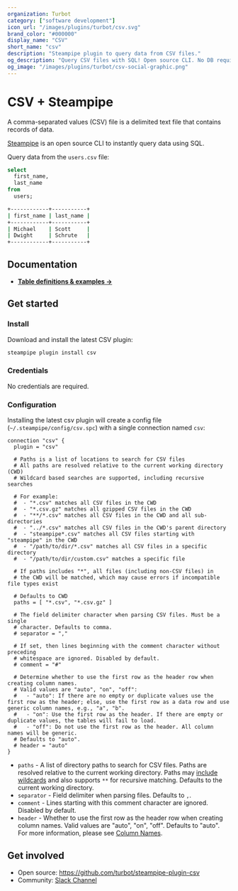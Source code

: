```yaml
---
organization: Turbot
category: ["software development"]
icon_url: "/images/plugins/turbot/csv.svg"
brand_color: "#000000"
display_name: "CSV"
short_name: "csv"
description: "Steampipe plugin to query data from CSV files."
og_description: "Query CSV files with SQL! Open source CLI. No DB required."
og_image: "/images/plugins/turbot/csv-social-graphic.png"
---
```


# CSV + Steampipe

A comma-separated values (CSV) file is a delimited text file that contains records of data.

[Steampipe](https://steampipe.io) is an open source CLI to instantly query data using SQL.

Query data from the `users.csv` file:

```sql
select
  first_name,
  last_name
from
  users;
```

```sh
+------------+-----------+
| first_name | last_name |
+------------+-----------+
| Michael    | Scott     |
| Dwight     | Schrute   |
+------------+-----------+
```

## Documentation

- **[Table definitions & examples →](/plugins/turbot/csv/tables)**

## Get started

### Install

Download and install the latest CSV plugin:

```bash
steampipe plugin install csv
```

### Credentials

No credentials are required.

### Configuration

Installing the latest csv plugin will create a config file (`~/.steampipe/config/csv.spc`) with a single connection named `csv`:

```hcl
connection "csv" {
  plugin = "csv"

  # Paths is a list of locations to search for CSV files
  # All paths are resolved relative to the current working directory (CWD)
  # Wildcard based searches are supported, including recursive searches

  # For example:
  #  - "*.csv" matches all CSV files in the CWD
  #  - "*.csv.gz" matches all gzipped CSV files in the CWD
  #  - "**/*.csv" matches all CSV files in the CWD and all sub-directories
  #  - "../*.csv" matches all CSV files in the CWD's parent directory
  #  - "steampipe*.csv" matches all CSV files starting with "steampipe" in the CWD
  #  - "/path/to/dir/*.csv" matches all CSV files in a specific directory
  #  - "/path/to/dir/custom.csv" matches a specific file

  # If paths includes "*", all files (including non-CSV files) in
  # the CWD will be matched, which may cause errors if incompatible file types exist

  # Defaults to CWD
  paths = [ "*.csv", "*.csv.gz" ]

  # The field delimiter character when parsing CSV files. Must be a single
  # character. Defaults to comma.
  # separator = ","

  # If set, then lines beginning with the comment character without preceding
  # whitespace are ignored. Disabled by default.
  # comment = "#"

  # Determine whether to use the first row as the header row when creating column names.
  # Valid values are "auto", "on", "off":
  #   - "auto": If there are no empty or duplicate values use the first row as the header; else, use the first row as a data row and use generic column names, e.g., "a", "b".
  #   - "on": Use the first row as the header. If there are empty or duplicate values, the tables will fail to load.
  #   - "off": Do not use the first row as the header. All column names will be generic.
  # Defaults to "auto".
  # header = "auto"
}
```

- `paths` - A list of directory paths to search for CSV files. Paths are resolved relative to the current working directory. Paths may [include wildcards](https://pkg.go.dev/path/filepath#Match) and also supports `**` for recursive matching. Defaults to the current working directory.
- `separator` - Field delimiter when parsing files. Defaults to `,`.
- `comment` - Lines starting with this comment character are ignored. Disabled by default.
- `header` - Whether to use the first row as the header row when creating column names. Valid values are "auto", "on", "off". Defaults to "auto". For more information, please see [Column Names](https://hub.steampipe.io/plugins/turbot/csv/tables/{csv_filename}#column-names).

## Get involved

- Open source: https://github.com/turbot/steampipe-plugin-csv
- Community: [Slack Channel](https://steampipe.io/community/join)
